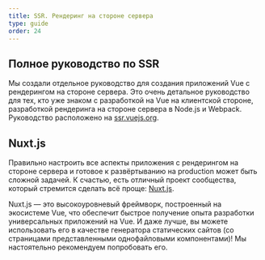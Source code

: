 ```yaml
---
title: SSR. Рендеринг на стороне сервера
type: guide
order: 24
---
```


## Полное руководство по SSR

Мы создали отдельное руководство для создания приложений Vue с рендерингом на стороне сервера. Это очень детальное руководство для тех, кто уже знаком с разработкой на Vue на клиентской стороне, разработкой рендеринга на стороне сервера в Node.js и Webpack. Руководство расположено на [ssr.vuejs.org](https://ssr.vuejs.org/).

## Nuxt.js

Правильно настроить все аспекты приложения с рендерингом на стороне сервера и готовое к развёртыванию на production может быть сложной задачей. К счастью, есть отличный проект сообщества, который стремится сделать всё проще: [Nuxt.js](https://nuxtjs.org/).

Nuxt.js — это высокоуровневый фреймворк, построенный на экосистеме Vue, что обеспечит быстрое получение опыта разработки универсальных приложений на Vue. И даже лучше, вы можете использовать его в качестве генератора статических сайтов (со страницами представленными однофайловыми компонентами)! Мы настоятельно рекомендуем попробовать его.
